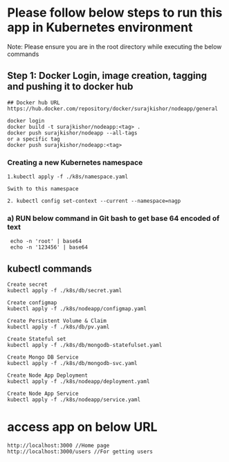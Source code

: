 # Please follow below steps to run this app in Kubernetes environment

Note: Please ensure you are in the root directory while executing the below commands

## Step 1: Docker Login, image creation, tagging and pushing it to docker hub
```
## Docker hub URL
https://hub.docker.com/repository/docker/surajkishor/nodeapp/general

docker login
docker build -t surajkishor/nodeapp:<tag> .
docker push surajkishor/nodeapp --all-tags
or a specific tag
docker push surajkishor/nodeapp:<tag>
```

### Creating a new Kubernetes namespace
```
1.kubectl apply -f ./k8s/namespace.yaml

Swith to this namespace

2. kubectl config set-context --current --namespace=nagp
```
###  a) RUN below command in Git bash to get base 64 encoded of text
```
 echo -n 'root' | base64
 echo -n '123456' | base64
```
## kubectl commands
```
Create secret
kubectl apply -f ./k8s/db/secret.yaml

Create configmap
kubectl apply -f ./k8s/nodeapp/configmap.yaml

Create Persistent Volume & Claim
kubectl apply -f ./k8s/db/pv.yaml

Create Stateful set
kubectl apply -f ./k8s/db/mongodb-statefulset.yaml

Create Mongo DB Service
kubectl apply -f ./k8s/db/mongodb-svc.yaml

Create Node App Deployment
kubectl apply -f ./k8s/nodeapp/deployment.yaml

Create Node App Service
kubectl apply -f ./k8s/nodeapp/service.yaml
```
# access app on below URL
```
http://localhost:3000 //Home page
http://localhost:3000/users //For getting users 
```



